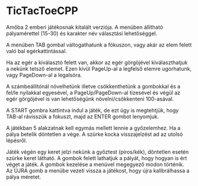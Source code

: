 # TicTacToeCPP

Amőba 2 emberi játékosnak kitalált verziója. A menüben állítható pályamérettel (15-30) és karakter név választási lehetőséggel.

A menüben TAB gombal váltogathatunk a fókuszon, vagy akár az elem felett való bal egérkattintással.

Ha az egér a kiválasztó felett van, akkor az egér görgöjével kiválaszthatjuk a nekünk tetsző elemet. Ezen kívül PageUp-al a legfelső elemre ugorhatunk, vagy PageDown-al a legalsóra.

A számbeállítónál növelhetünk illetve csökkenthetünk a gombokkal és a fel/le nyilakkal egyesével, a PageUp/PageDown-al tizesével és végül az egér görgöjével is van lehetőségünk növelni/csökkenteni 100-asával.

A START gombra kattintva indul a játék, de ezt úgy is megtehtjük, hogy TAB-al rávisszük a fokuszt, majd az ENTER gombot lenyomjuk.

A játékban 5 alakzatnak kell egymás mellett lennie a győzelemhez. Ha a pálya betelik döntetlen a vége. A szürke kocka visszajelzést ad az utolsó lépésről.

Játék végén egy keret jelzi nekünk a győztest (piros/kék), döntetlen esetén szürke keret látható. A gombok felett lathatjuk a pályát, hogy hogyan is ért véget a játék. A gombok kezelése a menüvel megegyező modon történik. Az ÚJRA gomb a menübe vezeti vissza a játékost, hogy újra kalibrálhassa a pálya méretet.
